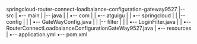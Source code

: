 springcloud-router-connect-loadbalance-configuration-gateway9527
|-- src
|   •-- main
|       |-- java
|       |   •-- com
|       |       •-- atguigu
|       |           •-- springcloud
|       |               |-- config
|       |               |   •-- GateWayConfig.java
|       |               |-- filter
|       |               |   •-- LoginFilter.java
|       |               •-- RouterConnectLoadbalanceConfigurationGateWay9527.java
|       •-- resources
|           •-- application.yml
•-- pom.xml